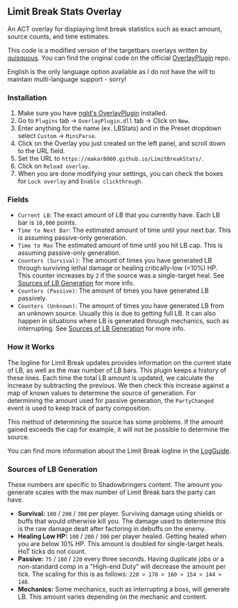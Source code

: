 ## Limit Break Stats Overlay

An ACT overlay for displaying limit break statistics such as exact amount, source counts, and time estimates.

This code is a modified version of the targetbars overlays written by [quisquous](https://github.com/quisquous). You can find the original code on the official [OverlayPlugin](https://github.com/ngld/OverlayPlugin) repo. 

English is the only language option available as I do not have the will to maintain multi-language support - sorry!

### Installation

1. Make sure you have [ngld's OverlayPlugin](https://gist.github.com/ngld/e2217563bbbe1750c0917217f136687d#how-do-i-install-overlayplugin-or-cactbot) installed.
2. Go to `Plugins` tab -> `OverlayPlugin.dll` tab -> Click on `New`.
3. Enter anything for the name (ex. LBStats) and in the Preset dropdown select `Custom` -> `MiniParse`.
4. Click on the Overlay you just created on the left panel, and scroll down to the URL field.
5. Set the URL to `https://makar8000.github.io/LimitBreakStats/`.
6. Click on `Reload overlay`.
7. When you are done modifying your settings, you can check the boxes for `Lock overlay` and `Enable clickthrough`.


### Fields

* `Current LB`: The exact amount of LB that you currently have. Each LB bar is `10,000` points.
* `Time to Next Bar`: The estimated amount of time until your next bar. This is assuming passive-only generation.
* `Time to Max` The estimated amount of time until you hit LB cap. This is assuming passive-only generation.
* `Counters (Survival)`: The amount of times you have generated LB through surviving lethal damage or healing critically-low (<10%) HP. This counter increases by `2` if the source was a single-target heal. See [Sources of LB Generation](https://github.com/Makar8000/LimitBreakStats#sources-of-lb-generation) for more info.
* `Counters (Passive)`: The amount of times you have generated LB passively.
* `Counters (Unknown)`: The amount of times you have generated LB from an unknown source. Usually this is due to getting full LB. It can also happen in situations where LB is generated through mechanics, such as interrupting. See [Sources of LB Generation](https://github.com/Makar8000/LimitBreakStats#sources-of-lb-generation) for more info.


### How it Works

The logline for Limit Break updates provides information on the current state of LB, as well as the max number of LB bars. This plugin keeps a history of these lines. Each time the total LB amount is updated, we calculate the increase by subtracting the previous. We then check this increase against a map of known values to determine the source of generation. For determining the amount used for passive generation, the `PartyChanged` event is used to keep track of party composition.  

This method of determining the source has some problems. If the amount gained exceeds the cap for example, it will not be possible to determine the source.

You can find more information about the Limit Break logline in the [LogGuide](https://github.com/quisquous/cactbot/blob/main/docs/LogGuide.md#24-limitbreak).

### Sources of LB Generation

These numbers are specific to Shadowbringers content. The amount you generate scales with the max number of Limit Break bars the party can have.
* **Survival:** `100` / `200` / `300` per player. Surviving damage using shields or buffs that would otherwise kill you. The damage used to determine this is the raw damage dealt after factoring in debuffs on the enemy.
* **Healing Low HP:** `100` / `200` / `300` per player healed. Getting healed when you are below 10% HP. This amount is doubled for single-target heals. HoT ticks do not count. 
* **Passive:** `75` / `180` / `220` every three seconds. Having duplicate jobs or a non-standard comp in a "High-end Duty" will decrease the amount per tick. The scaling for this is as follows: `220 > 170 > 160 > 154 > 144 > 140`.
* **Mechanics:** Some mechanics, such as interrupting a boss, will generate LB. This amount varies depending on the mechanic and content.
